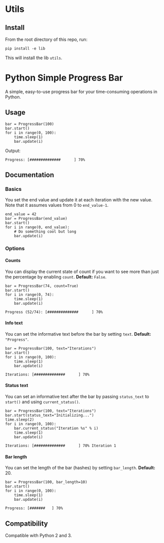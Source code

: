 # Utils

## Install

From the root directory of this repo, run:

```
pip install -e lib
```

This will install the lib `utils`.

# Python Simple Progress Bar

A simple, easy-to-use progress bar for your time-consuming operations in Python.

## Usage

````
bar = ProgressBar(100)
bar.start()
for i in range(0, 100):
    time.sleep(1)
    bar.update(i)
````

Output:


````
Progress: [##############      ] 70%
````

## Documentation

### Basics

You set the end value and update it at each iteration with the new value. Note that it assumes values from 0 to `end_value-1`.

````
end_value = 42
bar = ProgressBar(end_value)
bar.start()
for i in range(0, end_value):
    # Do something cool but long
    bar.update(i)
````

### Options

#### Counts

You can display the current state of count if you want to see more than just the percentage by enabling `count`. **Default:** `False`.

````
bar = ProgressBar(74, count=True)
bar.start()
for i in range(0, 74):
    time.sleep(1)
    bar.update(i)
````

````
Progress (52/74): [##############      ] 70%
````

#### Info text

You can set the informative text before the bar by setting `text`. **Default:** `"Progress"`.

````
bar = ProgressBar(100, text="Iterations")
bar.start()
for i in range(0, 100):
    time.sleep(1)
    bar.update(i)
````

````
Iterations: [##############      ] 70%
````

#### Status text

You can set an informative text after the bar by passing `status_text` to `start()` and using `current_status()`.

````
bar = ProgressBar(100, text="Iterations")
bar.start(status_text="Initializing...")
time.sleep(2)
for i in range(0, 100):
    bar.current_status("Iteration %s" % i)
    time.sleep(1)
    bar.update(i)
````

````
Iterations: [##############      ] 70% Iteration 1
````

#### Bar length

You can set the length of the bar (hashes) by setting `bar_length`. **Default:** 20.

````
bar = ProgressBar(100, bar_length=10)
bar.start()
for i in range(0, 100):
    time.sleep(1)
    bar.update(i)
````
````
Progress: [#######   ] 70%
````

## Compatibility

Compatible with Python 2 and 3.
